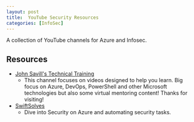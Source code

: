 ```yaml
---
layout: post
title:  YouTube Security Resources
categories: [InfoSec]
---
```


A collection of YouTube channels for Azure and Infosec.

## Resources

+ [John Savill's Technical Training](https://www.youtube.com/c/NTFAQGuy/videos)
  - This channel focuses on videos designed to help you learn. Big focus on Azure, DevOps, PowerShell and other Microsoft technologies but also some virtual mentoring content! Thanks for visiting!
+ [SwiftSolves](https://www.youtube.com/channel/UCwFmix7vM-Awcgxku8pHxQg/videos)
  - Dive into Security on Azure and automating security tasks.
